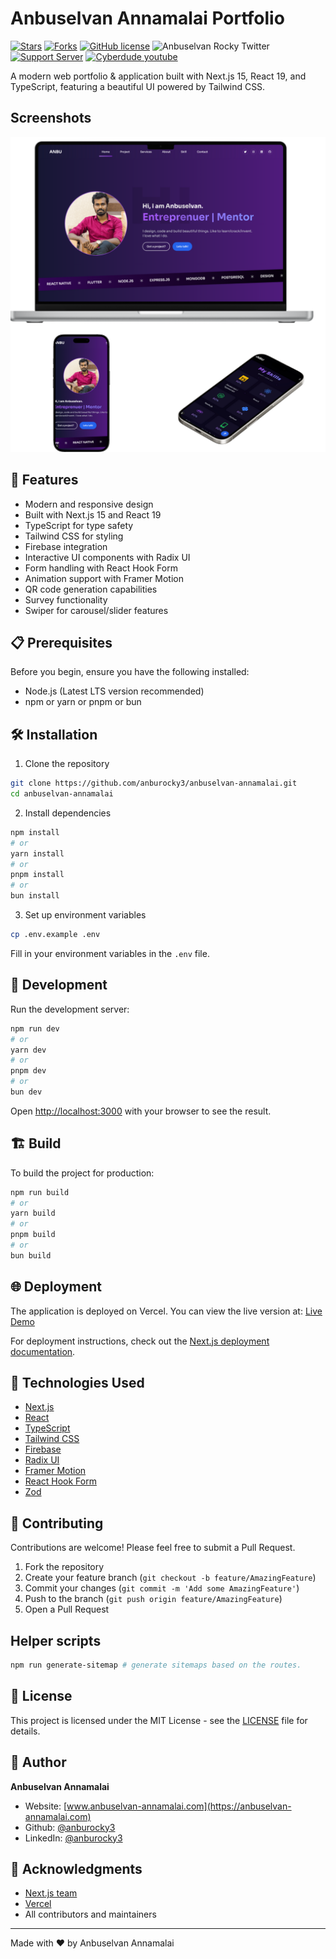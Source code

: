 # Anbuselvan Annamalai Portfolio

[![Stars](https://img.shields.io/github/stars/anburocky3/anbuselvan-annamalai)](https://github.com/anburocky3/anbuselvan-annamalai)
[![Forks](https://img.shields.io/github/forks/anburocky3/anbuselvan-annamalai)](https://github.com/anburocky3/anbuselvan-annamalai)
[![GitHub license](https://img.shields.io/github/license/anburocky3/anbuselvan-annamalai)](https://github.com/anburocky3/anbuselvan-annamalai)
![Anbuselvan Rocky Twitter](https://img.shields.io/twitter/url?style=social&url=https%3A%2F%2Fgithub.com%2Fanburocky3%2Fanbuselvan-annamalai)
[![Support Server](https://img.shields.io/discord/742347296091537448.svg?label=Discord&logo=Discord&colorB=7289da)](https://discord.gg/6ktMR65YMy)
[![Cyberdude youtube](https://img.shields.io/youtube/channel/subscribers/UCteUj8bL1ppZcS70UCWrVfw?style=social)](https://www.youtube.com/c/cyberdudenetworks)

A modern web portfolio & application built with Next.js 15, React 19, and TypeScript, featuring a beautiful UI powered by Tailwind CSS.

## Screenshots

![Anbuselvan design](/screenshots/anbuselvan-design.png)

## 🚀 Features

- Modern and responsive design
- Built with Next.js 15 and React 19
- TypeScript for type safety
- Tailwind CSS for styling
- Firebase integration
- Interactive UI components with Radix UI
- Form handling with React Hook Form
- Animation support with Framer Motion
- QR code generation capabilities
- Survey functionality
- Swiper for carousel/slider features

## 📋 Prerequisites

Before you begin, ensure you have the following installed:

- Node.js (Latest LTS version recommended)
- npm or yarn or pnpm or bun

## 🛠️ Installation

1. Clone the repository

```bash
git clone https://github.com/anburocky3/anbuselvan-annamalai.git
cd anbuselvan-annamalai
```

2. Install dependencies

```bash
npm install
# or
yarn install
# or
pnpm install
# or
bun install
```

3. Set up environment variables

```bash
cp .env.example .env
```

Fill in your environment variables in the `.env` file.

## 🚀 Development

Run the development server:

```bash
npm run dev
# or
yarn dev
# or
pnpm dev
# or
bun dev
```

Open [http://localhost:3000](http://localhost:3000) with your browser to see the result.

## 🏗️ Build

To build the project for production:

```bash
npm run build
# or
yarn build
# or
pnpm build
# or
bun build
```

## 🌐 Deployment

The application is deployed on Vercel. You can view the live version at:
[Live Demo](https://anbuselvan-annamalai.vercel.app)

For deployment instructions, check out the [Next.js deployment documentation](https://nextjs.org/docs/app/building-your-application/deploying).

## 🧪 Technologies Used

- [Next.js](https://nextjs.org/)
- [React](https://reactjs.org/)
- [TypeScript](https://www.typescriptlang.org/)
- [Tailwind CSS](https://tailwindcss.com/)
- [Firebase](https://firebase.google.com/)
- [Radix UI](https://www.radix-ui.com/)
- [Framer Motion](https://www.framer.com/motion/)
- [React Hook Form](https://react-hook-form.com/)
- [Zod](https://zod.dev/)

## 👥 Contributing

Contributions are welcome! Please feel free to submit a Pull Request.

1. Fork the repository
2. Create your feature branch (`git checkout -b feature/AmazingFeature`)
3. Commit your changes (`git commit -m 'Add some AmazingFeature'`)
4. Push to the branch (`git push origin feature/AmazingFeature`)
5. Open a Pull Request

## Helper scripts

```bash
npm run generate-sitemap # generate sitemaps based on the routes.
```

## 📝 License

This project is licensed under the MIT License - see the [LICENSE](LICENSE) file for details.

## 👤 Author

**Anbuselvan Annamalai**

- Website: [www.anbuselvan-annamalai.com](https://anbuselvan-annamalai.com)
- Github: [@anburocky3](https://github.com/anburocky3)
- LinkedIn: [@anburocky3](https://linkedin.com/in/anburocky3)

## 🙏 Acknowledgments

- [Next.js team](https://nextjs.org/)
- [Vercel](https://vercel.com/)
- All contributors and maintainers

---

Made with ❤️ by Anbuselvan Annamalai
